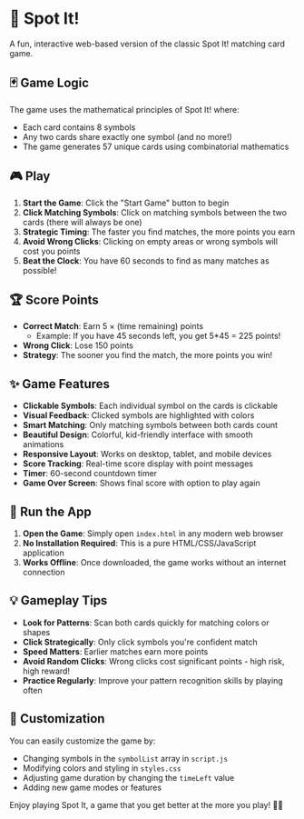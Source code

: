 # 🎯 Spot It! 

A fun, interactive web-based version of the classic Spot It! matching card game.

## 🃏 Game Logic

The game uses the mathematical principles of Spot It! where:
- Each card contains 8 symbols
- Any two cards share exactly one symbol (and no more!)
- The game generates 57 unique cards using combinatorial mathematics

## 🎮 Play

1. **Start the Game**: Click the "Start Game" button to begin
2. **Click Matching Symbols**: Click on matching symbols between the two cards (there will always be one)
3. **Strategic Timing**: The faster you find matches, the more points you earn 
4. **Avoid Wrong Clicks**: Clicking on empty areas or wrong symbols will cost you points
5. **Beat the Clock**: You have 60 seconds to find as many matches as possible!

## 🏆 Score Points

- **Correct Match**: Earn 5 × (time remaining) points
  - Example: If you have 45 seconds left, you get 5*45 = 225 points!
- **Wrong Click**: Lose 150 points
- **Strategy**: The sooner you find the match, the more points you win!

## ✨ Game Features

- **Clickable Symbols**: Each individual symbol on the cards is clickable
- **Visual Feedback**: Clicked symbols are highlighted with colors
- **Smart Matching**: Only matching symbols between both cards count
- **Beautiful Design**: Colorful, kid-friendly interface with smooth animations
- **Responsive Layout**: Works on desktop, tablet, and mobile devices
- **Score Tracking**: Real-time score display with point messages
- **Timer**: 60-second countdown timer
- **Game Over Screen**: Shows final score with option to play again

## 🚀 Run the App

1. **Open the Game**: Simply open `index.html` in any modern web browser
2. **No Installation Required**: This is a pure HTML/CSS/JavaScript application
3. **Works Offline**: Once downloaded, the game works without an internet connection

## 💡 Gameplay Tips

- **Look for Patterns**: Scan both cards quickly for matching colors or shapes
- **Click Strategically**: Only click symbols you're confident match
- **Speed Matters**: Earlier matches earn more points
- **Avoid Random Clicks**: Wrong clicks cost significant points - high risk, high reward!
- **Practice Regularly**: Improve your pattern recognition skills by playing often

## 🎨 Customization

You can easily customize the game by:
- Changing symbols in the `symbolList` array in `script.js`
- Modifying colors and styling in `styles.css`
- Adjusting game duration by changing the `timeLeft` value
- Adding new game modes or features

Enjoy playing Spot It, a game that you get better at the more you play! 🎯✨
